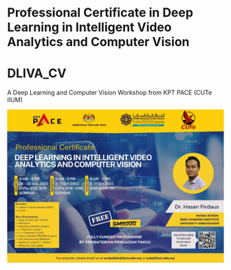 # Professional Certificate in Deep Learning in Intelligent Video Analytics and Computer Vision
# DLIVA_CV
 A Deep Learning and Computer Vision Workshop from KPT PACE (CUTe IIUM)


![The WorkShop Poster](https://github.com/CUTe-EmbeddedAI/images/blob/main/images/DLIVA_CV.jpeg?raw=true)




